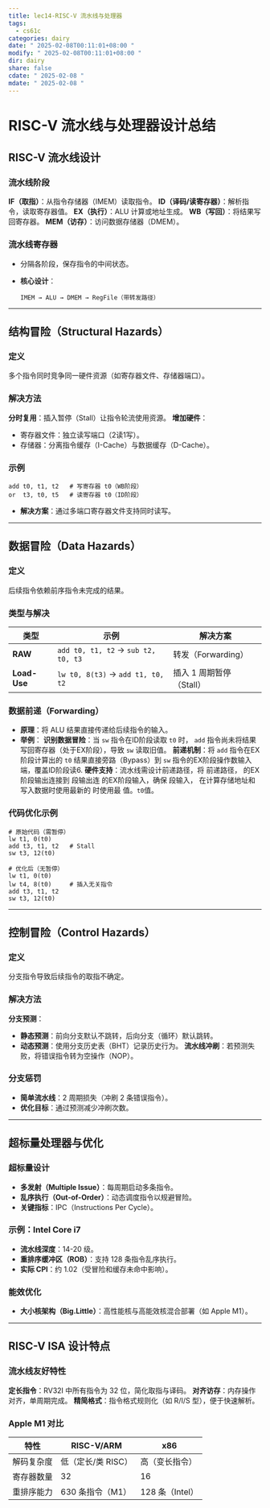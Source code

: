 ```yaml
---
title: lec14-RISC-V 流水线与处理器
tags:
  - cs61c
categories: dairy
date: " 2025-02-08T00:11:01+08:00 "
modify: " 2025-02-08T00:11:01+08:00 "
dir: dairy
share: false
cdate: " 2025-02-08 "
mdate: " 2025-02-08 "
---
```


# RISC-V 流水线与处理器设计总结

## RISC-V 流水线设计

### 流水线阶段

**IF（取指）**：从指令存储器（IMEM）读取指令。
**ID（译码/读寄存器）**：解析指令，读取寄存器值。
**EX（执行）**：ALU 计算或地址生成。
**WB（写回）**：将结果写回寄存器。
**MEM（访存）**：访问数据存储器（DMEM）。

### 流水线寄存器

- 分隔各阶段，保存指令的中间状态。
- **核心设计**：  

  ```plaintext
  IMEM → ALU → DMEM → RegFile（带转发路径）
  ```

---

## 结构冒险（Structural Hazards）

### 定义

多个指令同时竞争同一硬件资源（如寄存器文件、存储器端口）。

### 解决方法

**分时复用**：插入暂停（Stall）让指令轮流使用资源。
**增加硬件**：
   - 寄存器文件：独立读写端口（2读1写）。
   - 存储器：分离指令缓存（I-Cache）与数据缓存（D-Cache）。

### 示例

```plaintext
add t0, t1, t2   # 写寄存器 t0（WB阶段）
or  t3, t0, t5   # 读寄存器 t0（ID阶段）
```

- **解决方案**：通过多端口寄存器文件支持同时读写。

---

## 数据冒险（Data Hazards）

### 定义

后续指令依赖前序指令未完成的结果。

### 类型与解决

| 类型          | 示例                | 解决方案                 |
|---------------|---------------------|------------------------|
| **RAW**       | `add t0, t1, t2` → `sub t2, t0, t3` | 转发（Forwarding）      |
| **Load-Use**  | `lw t0, 8(t3)` → `add t1, t0, t2`   | 插入 1 周期暂停（Stall）|

### 数据前递（Forwarding）

- **原理**：将 ALU 结果直接传递给后续指令的输入。
- **举例**：
**识别数据冒险**：当 `sw` 指令在ID阶段读取 `t0` 时， `add` 指令尚未将结果写回寄存器（处于EX阶段），导致 `sw` 读取旧值。
**前递机制**：将 `add` 指令在EX阶段计算出的 `t0` 结果直接旁路（Bypass）到 `sw` 指令的EX阶段操作数输入端，覆盖ID阶段读6. **硬件支持**：流水线需设计前递路径，将 前递路径， 的EX阶段输出连接到 段输出连 的EX阶段输入，确保 段输入， 在计算存储地址和写入数据时使用最新的 时使用最 值。`t0`值。

### 代码优化示例

```riscv
# 原始代码（需暂停）
lw t1, 0(t0)
add t3, t1, t2   # Stall
sw t3, 12(t0)

# 优化后（无暂停）
lw t1, 0(t0)
lw t4, 8(t0)     # 插入无关指令
add t3, t1, t2
sw t3, 12(t0)
```

---

## 控制冒险（Control Hazards）

### 定义

分支指令导致后续指令的取指不确定。

### 解决方法

**分支预测**：
   - **静态预测**：前向分支默认不跳转，后向分支（循环）默认跳转。
   - **动态预测**：使用分支历史表（BHT）记录历史行为。
**流水线冲刷**：若预测失败，将错误指令转为空操作（NOP）。

### 分支惩罚

- **简单流水线**：2 周期损失（冲刷 2 条错误指令）。
- **优化目标**：通过预测减少冲刷次数。

---

## 超标量处理器与优化

### 超标量设计

- **多发射（Multiple Issue）**：每周期启动多条指令。
- **乱序执行（Out-of-Order）**：动态调度指令以规避冒险。
- **关键指标**：IPC（Instructions Per Cycle）。

### 示例：Intel Core i7

- **流水线深度**：14-20 级。
- **重排序缓冲区（ROB）**：支持 128 条指令乱序执行。
- **实际 CPI**：约 1.02（受冒险和缓存未命中影响）。

### 能效优化

- **大小核架构（Big.Little）**：高性能核与高能效核混合部署（如 Apple M1）。

---

## RISC-V ISA 设计特点

### 流水线友好特性

**定长指令**：RV32I 中所有指令为 32 位，简化取指与译码。
**对齐访存**：内存操作对齐，单周期完成。
**精简格式**：指令格式规则化（如 R/I/S 型），便于快速解析。

### Apple M1 对比

| 特性          | RISC-V/ARM          | x86               |
|---------------|---------------------|-------------------|
| 解码复杂度    | 低（定长/类 RISC）  | 高（变长指令）     |
| 寄存器数量    | 32                  | 16                |
| 重排序能力    | 630 条指令（M1）    | 128 条（Intel）   |

```
